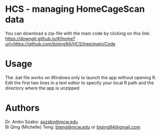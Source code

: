 # HCS - managing HomeCageScan data

You can download a zip-file with the main code by clicking on this link: https://downgit.github.io/#/home?url=https://github.com/biqing94/HCS/tree/main/Code 

# Usage

The .bat file works on Windows only to launch the app without opening R. Edit the first two lines in a text editor to specify your local R path and the directory where the app is unzipped

# Authors
Dr. Aniko Szabo: aszabo@mcw.edu <br/>
Bi Qing (Michelle) Teng: bteng@mcw.edu or biqing94@gmail.com
